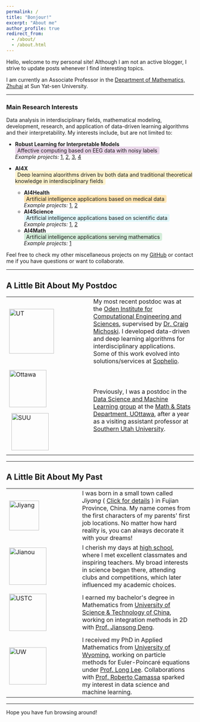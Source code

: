 ```yaml
---
permalink: /
title: "Bonjour!"
excerpt: "About me"
author_profile: true
redirect_from: 
  - /about/
  - /about.html
---
```


Hello, welcome to my personal site! Although I am not an active blogger, I strive to update posts whenever I find interesting topics.

I am currently an Associate Professor in the [Department of Mathematics, Zhuhai](https://mathzh.sysu.edu.cn/) at Sun Yat-sen University.

---

### Main Research Interests

Data analysis in interdisciplinary fields, mathematical modeling, development, research, and application of data-driven learning algorithms and their interpretability. My interests include, but are not limited to:

- **Robust Learning for Interpretable Models**  
  <span style="background-color: rgba(128, 0, 128, 0.15); padding:2px 6px; border-radius:4px;">Affective computing based on EEG data with noisy labels</span>  
  _Example projects:_ [1](https://github.com/dykuang/BCI-Attention), [2](https://github.com/dykuang/EEG-based-affective-computing), [3](https://github.com/dykuang/SEER), [4](https://github.com/dykuang/EEG-classification)

- **AI4X**  
  <span style="background-color: #fff3cd; padding:2px 6px; border-radius:4px;">Deep learning algorithms driven by both data and traditional theoretical knowledge in interdisciplinary fields</span>
    - **AI4Health**  
      <span style="background-color: #ffe5b4; padding:2px 6px; border-radius:4px;">Artificial intelligence applications based on medical data</span>  
      _Example projects:_ [1](https://github.com/dykuang/Medical-image-registration), [2](https://github.com/dykuang/Unsupervised-brain-leision-segmentation)
    - **AI4Science**  
      <span style="background-color: #e0f7fa; padding:2px 6px; border-radius:4px;">Artificial intelligence applications based on scientific data</span>  
      _Example projects:_ [1](https://github.com/dykuang/DL4EOS), [2](https://github.com/dykuang/Pyro-thermal-kinetic)
    - **AI4Math**  
      <span style="background-color: #d4edda; padding:2px 6px; border-radius:4px;">Artificial intelligence applications serving mathematics</span>  
      _Example projects:_ [1](https://github.com/dykuang/Deep----Koopman)

Feel free to check my other miscellaneous projects on my [GitHub](https://github.com/dykuang) or contact me if you have questions or want to collaborate.

---

## A Little Bit About My Postdoc

<table>
  <tr>
    <td width="210">
      <img src="/images/UT.jpg" alt="UT" height="120" style="margin: 8px 12px 8px 0;">
    </td>
    <td>
      My most recent postdoc was at the <a href="https://www.oden.utexas.edu/">Oden Institute for Computational Engineering and Sciences</a>, supervised by <a href="https://users.oden.utexas.edu/~michoski/Michoski.html">Dr. Craig Michoski</a>. I developed data-driven and deep learning algorithms for interdisciplinary applications. Some of this work evolved into solutions/services at <a href="https://sophelio.io/">Sophelio</a>.
    </td>
  </tr>
  <tr>
    <td width="210">
      <img src="/images/ott.jpg" alt="Ottawa" height="100" style="margin: 8px 6px 8px 0;">
      <img src="/images/SUU.jpg" alt="SUU" height="100" style="margin: 8px 0 8px 6px;">
    </td>
    <td>
      Previously, I was a postdoc in the <a href="http://mysite.science.uottawa.ca/dsml/">Data Science and Machine Learning group</a> at the <a href="https://science.uottawa.ca/mathstat/en">Math & Stats Department, UOttawa</a>, after a year as a visiting assistant professor at <a href="https://www.suu.edu/">Southern Utah University</a>.
    </td>
  </tr>
</table>

---

## A Little Bit About My Past

<table>
  <tr>
    <td width="180">
      <img src="/images/jiyang.jpg" alt="Jiyang" height="80" style="margin: 8px 12px 8px 0;">
    </td>
    <td>
      I was born in a small town called <em>Jiyang</em> ( <a href="https://en.wikipedia.org/wiki/Jian%27ou"> Click for details</a> ) in Fujian Province, China. My name comes from the first characters of my parents' first job locations. No matter how hard reality is, you can always decorate it with your dreams!
    </td>
  </tr>
  <tr>
    <td>
      <img src="/images/jianou.jpg" alt="Jianou" height="100" style="margin: 8px 12px 8px 0;">
    </td>
    <td>
      I cherish my days at <a href="http://www.fjjoyz.cn/">high school</a>, where I met excellent classmates and inspiring teachers. My broad interests in science began there, attending clubs and competitions, which later influenced my academic choices.
    </td>
  </tr>
  <tr>
    <td>
      <img src="/images/ustc.jpg" alt="USTC" height="100" style="margin: 8px 12px 8px 0;">
    </td>
    <td>
      I earned my bachelor's degree in Mathematics from <a href="http://en.ustc.edu.cn/">University of Science & Technology of China</a>, working on integration methods in 2D with <a href="http://staff.ustc.edu.cn/~dengjs/">Prof. Jiansong Deng</a>.
    </td>
  </tr>
  <tr>
    <td>
      <img src="/images/UWsnow.jpg" alt="UW" height="100" style="margin: 8px 12px 8px 0;">
    </td>
    <td>
      I received my PhD in Applied Mathematics from <a href="http://www.uwyo.edu/">University of Wyoming</a>, working on particle methods for Euler-Poincaré equations under <a href="http://www.uwyo.edu/llee/">Prof. Long Lee</a>. Collaborations with <a href="https://math.unc.edu/staff/camassa-roberta/">Prof. Roberto Camassa</a> sparked my interest in data science and machine learning.
    </td>
  </tr>
</table>

---

Hope you have fun browsing around!

